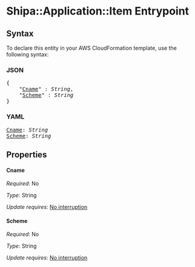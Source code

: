 # Shipa::Application::Item Entrypoint

## Syntax

To declare this entity in your AWS CloudFormation template, use the following syntax:

### JSON

<pre>
{
    "<a href="#cname" title="Cname">Cname</a>" : <i>String</i>,
    "<a href="#scheme" title="Scheme">Scheme</a>" : <i>String</i>
}
</pre>

### YAML

<pre>
<a href="#cname" title="Cname">Cname</a>: <i>String</i>
<a href="#scheme" title="Scheme">Scheme</a>: <i>String</i>
</pre>

## Properties

#### Cname

_Required_: No

_Type_: String

_Update requires_: [No interruption](https://docs.aws.amazon.com/AWSCloudFormation/latest/UserGuide/using-cfn-updating-stacks-update-behaviors.html#update-no-interrupt)

#### Scheme

_Required_: No

_Type_: String

_Update requires_: [No interruption](https://docs.aws.amazon.com/AWSCloudFormation/latest/UserGuide/using-cfn-updating-stacks-update-behaviors.html#update-no-interrupt)

